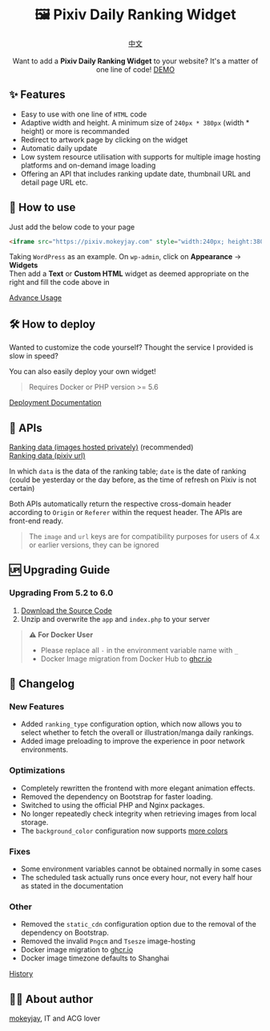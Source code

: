 <h1 align="center">🖼️ Pixiv Daily Ranking Widget</h1>
<p align="center">
    <a href="https://github.com/mokeyjay/Pixiv-daily-ranking-widget/blob/master/README.md">中文</a>
    <br><br>
    Want to add a <span style="font-weight: bold">Pixiv Daily Ranking Widget</span> to your website? It's a matter of one line of code!
    <a href="https://pixiv.mokeyjay.com/demo.html" target="_blank">DEMO</a>
</p>

## ✨ Features
- Easy to use with one line of `HTML` code
- Adaptive width and height. A minimum size of `240px * 380px` (width \* height) or more is recommanded
- Redirect to artwork page by clicking on the widget
- Automatic daily update
- Low system resource utilisation with supports for multiple image hosting platforms and on-demand image loading
- Offering an API that includes ranking update date, thumbnail URL and detail page URL etc.

## 🤔 How to use
Just add the below code to your page
```html
<iframe src="https://pixiv.mokeyjay.com" style="width:240px; height:380px; border: 0"></iframe>
```

Taking `WordPress` as an example. On `wp-admin`, click on **Appearance** -> **Widgets**  
Then add a **Text** or **Custom HTML** widget as deemed appropriate on the right and fill the code above in

[Advance Usage](https://github.com/mokeyjay/Pixiv-daily-ranking-widget/blob/master/doc/advance-usage.en.md)

## 🛠️ How to deploy
Wanted to customize the code yourself? Thought the service I provided is slow in speed?  

You can also easily deploy your own widget!
> Requires Docker or PHP version >= 5.6

[Deployment Documentation](https://github.com/mokeyjay/Pixiv-daily-ranking-widget/blob/master/doc/deploy.en.md)

## 🔌 APIs
[Ranking data (images hosted privately)](https://pixiv.mokeyjay.com/?r=api/pixiv-json) (recommended)  
[Ranking data (pixiv url)](https://pixiv.mokeyjay.com/?r=api/source-json)

In which `data` is the data of the ranking table; `date` is the date of ranking (could be yesterday or the day before, as the time of refresh on Pixiv is not certain)  

Both APIs automatically return the respective cross-domain header according to `Origin` or `Referer` within the request header. The APIs are front-end ready.

> The `image` and `url` keys are for compatibility purposes for users of 4.x or earlier versions, they can be ignored

## 🆙 Upgrading Guide
### Upgrading From 5.2 to 6.0
1. [Download the Source Code](https://github.com/mokeyjay/pixiv-daily-ranking-widget/releases/latest)
2. Unzip and overwrite the `app` and `index.php` to your server
> **⚠️ For Docker User**
> - Please replace all `-` in the environment variable name with `_`
> - Docker Image migration from Docker Hub to [ghcr.io](https://github.com/mokeyjay/Pixiv-daily-ranking-widget/pkgs/container/pixiv-daily-ranking-widget)

## 🌟 Changelog
### New Features
- Added `ranking_type` configuration option, which now allows you to select whether to fetch the overall or illustration/manga daily rankings.  
- Added image preloading to improve the experience in poor network environments.
### Optimizations
- Completely rewritten the frontend with more elegant animation effects.  
- Removed the dependency on Bootstrap for faster loading.  
- Switched to using the official PHP and Nginx packages.
- No longer repeatedly check integrity when retrieving images from local storage.
- The `background_color` configuration now supports [more colors](https://developer.mozilla.org/en-US/docs/Web/CSS/background-color)
### Fixes
- Some environment variables cannot be obtained normally in some cases
- The scheduled task actually runs once every hour, not every half hour as stated in the documentation
### Other
- Removed the `static_cdn` configuration option due to the removal of the dependency on Bootstrap.
- Removed the invalid `Pngcm` and `Tsesze` image-hosting
- Docker image migration to [ghcr.io](https://github.com/mokeyjay/Pixiv-daily-ranking-widget/pkgs/container/pixiv-daily-ranking-widget)
- Docker image timezone defaults to Shanghai

[History](https://github.com/mokeyjay/Pixiv-daily-ranking-widget/blob/master/doc/log.en.md)

## 👨‍💻 About author
[mokeyjay](https://www.mokeyjay.com), IT and ACG lover
